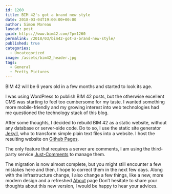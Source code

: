 ```yaml
---
id: 1260
title: BIM 42's got a brand new style
date: 2018-03-04T19:00:00+00:00
author: Simon Moreau
layout: post
guid: https://www.bim42.com/?p=1260
permalink: /2018/03/bim42-got-a-brand-new-style/
published: true
categories:
  - Uncategorized
image: /assets/bim42_header.jpg
tags:
  - General
  - Pretty Pictures
---
```

BIM 42 will be 6 years old in a few months and started to look its age.

I was using WordPress to publish BIM 42 posts, but the otherwise excellent CMS was starting to feel too cumbersome for my taste. I wanted something more mobile-friendly and my growing interest into web technologies had me questioned the technology stack of this blog.

After some thoughts, I decided to rebuild BIM 42 as a static website, without any database or server-side code. Do to so, I use the static site generator [Jekyll](https://jekyllrb.com/), who to transform simple plain text files into a website. I host the resulting website on [Github Pages](https://pages.github.com/).

The only feature that requires a server are comments, I am using the third-party service [Just-Comments](https://just-comments.com/) to manage them.

The migration is now almost complete, but you might still encounter a few mistakes here and then, I hope to correct them in the next few days.
Along with the infrastructure change, I also change a few things, like a new, more modern design and a refreshed [About](about.md) page
Don’t hesitate to share your thoughts about this new version, I would be happy to hear your advices.
